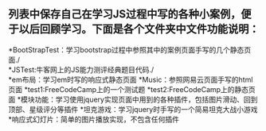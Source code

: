 列表中保存自己在学习JS过程中写的各种小案例，便于以后回顾学习。下面是各个文件夹中文件功能说明：
-----------------------------------------------------------------------
*BootStrapTest：学习bootstrap过程中参照其中的案例页面手写的几个静态页面./<br>
*JSTest:牛客网上的JS能力测评经典题目代码./<br>
*em布局：学习em时写的响应式静态页面
*Music：参照网易云页面手写的html页面
*test1:FreeCodeCamp上的一个测试题
*test2:FreeCodeCamp上的静态页面
*模块功能：学习使用jquery实现页面中用到的各种插件，包括图片滑动、回到顶部、星级评分等插件
*坦克游戏：学习jquery时手写的一个简易坦克大战小游戏
*响应式幻灯片：简单的图片播放实现，不包含任何插件
